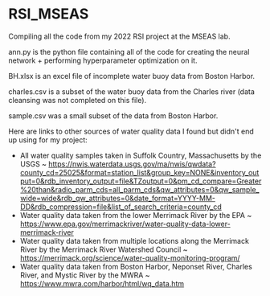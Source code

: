 # RSI_MSEAS
Compiling all the code from my 2022 RSI project at the MSEAS lab.

ann.py is the python file containing all of the code for creating the neural network + performing hyperparameter optimization on it.

BH.xlsx is an excel file of incomplete water buoy data from Boston Harbor.

charles.csv is a subset of the water buoy data from the Charles river (data cleansing was not completed on this file).

sample.csv was a small subset of the data from Boston Harbor.


Here are links to other sources of water quality data I found but didn't end up using for my project:
- All water quality samples taken in Suffolk Country, Massachusetts by the USGS
  ~ https://nwis.waterdata.usgs.gov/ma/nwis/qwdata?county_cd=25025&format=station_list&group_key=NONE&inventory_output=0&rdb_inventory_output=file&TZoutput=0&pm_cd_compare=Greater%20than&radio_parm_cds=all_parm_cds&qw_attributes=0&qw_sample_wide=wide&rdb_qw_attributes=0&date_format=YYYY-MM-DD&rdb_compression=file&list_of_search_criteria=county_cd
- Water quality data taken from the lower Merrimack River by the EPA
  ~ https://www.epa.gov/merrimackriver/water-quality-data-lower-merrimack-river
- Water quality data taken from multiple locations along the Merrimack River by the Merrimack River Watershed Council
  ~ https://merrimack.org/science/water-quality-monitoring-program/
- Water quality data taken from Boston Harbor, Neponset River, Charles River, and Mystic River by the MWRA
  ~ https://www.mwra.com/harbor/html/wq_data.htm
